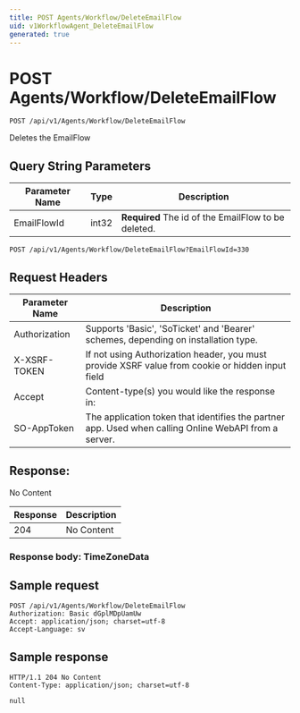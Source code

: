 ```yaml
---
title: POST Agents/Workflow/DeleteEmailFlow
uid: v1WorkflowAgent_DeleteEmailFlow
generated: true
---
```


# POST Agents/Workflow/DeleteEmailFlow

```http
POST /api/v1/Agents/Workflow/DeleteEmailFlow
```

Deletes the EmailFlow







## Query String Parameters

| Parameter Name | Type |  Description |
|----------------|------|--------------|
| EmailFlowId | int32 | **Required** The id of the EmailFlow to be deleted. |

```http
POST /api/v1/Agents/Workflow/DeleteEmailFlow?EmailFlowId=330
```


## Request Headers

| Parameter Name | Description |
|----------------|-------------|
| Authorization  | Supports 'Basic', 'SoTicket' and 'Bearer' schemes, depending on installation type. |
| X-XSRF-TOKEN   | If not using Authorization header, you must provide XSRF value from cookie or hidden input field |
| Accept         | Content-type(s) you would like the response in:  |
| SO-AppToken | The application token that identifies the partner app. Used when calling Online WebAPI from a server. |


## Response:

No Content

| Response | Description |
|----------------|-------------|
| 204 | No Content |

### Response body: TimeZoneData


## Sample request

```http!
POST /api/v1/Agents/Workflow/DeleteEmailFlow
Authorization: Basic dGplMDpUamUw
Accept: application/json; charset=utf-8
Accept-Language: sv
```

## Sample response

```http_
HTTP/1.1 204 No Content
Content-Type: application/json; charset=utf-8

null
```
